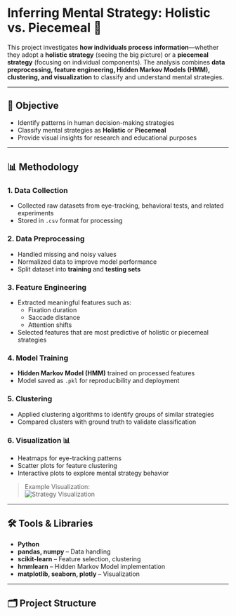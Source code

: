 # Inferring Mental Strategy: Holistic vs. Piecemeal 🧠

This project investigates **how individuals process information**—whether they adopt a **holistic strategy** (seeing the big picture) or a **piecemeal strategy** (focusing on individual components). The analysis combines **data preprocessing, feature engineering, Hidden Markov Models (HMM), clustering, and visualization** to classify and understand mental strategies.

---

## 🔬 Objective
- Identify patterns in human decision-making strategies  
- Classify mental strategies as **Holistic** or **Piecemeal**  
- Provide visual insights for research and educational purposes  

---

## 📊 Methodology

### 1. Data Collection
- Collected raw datasets from eye-tracking, behavioral tests, and related experiments  
- Stored in `.csv` format for processing  

### 2. Data Preprocessing
- Handled missing and noisy values  
- Normalized data to improve model performance  
- Split dataset into **training** and **testing sets**  

### 3. Feature Engineering
- Extracted meaningful features such as:  
  - Fixation duration  
  - Saccade distance  
  - Attention shifts  
- Selected features that are most predictive of holistic or piecemeal strategies  

### 4. Model Training
- **Hidden Markov Model (HMM)** trained on processed features  
- Model saved as `.pkl` for reproducibility and deployment  

### 5. Clustering
- Applied clustering algorithms to identify groups of similar strategies  
- Compared clusters with ground truth to validate classification  

### 6. Visualization 📊
- Heatmaps for eye-tracking patterns  
- Scatter plots for feature clustering  
- Interactive plots to explore mental strategy behavior  

> Example Visualization:  
![Strategy Visualization](path_to_your_image.png)

---

## 🛠 Tools & Libraries
- **Python**  
- **pandas, numpy** – Data handling  
- **scikit-learn** – Feature selection, clustering  
- **hmmlearn** – Hidden Markov Model implementation  
- **matplotlib, seaborn, plotly** – Visualization  

---

## 🗂 Project Structure
